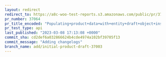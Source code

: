 ```yaml
---
layout: redirect
redirect_to: https://a8c-woo-test-reports.s3.amazonaws.com/public/pr/37064/api/index.html
pr_number: 37064
pr_title_encoded: "Populating+product+data+with+entity+draft+object+instead+of+dummy"
pr_test_type: api
last_published: "2023-03-08 17:13:08 +0000"
commit_sha: cd2def6a032866624b4cde4974a102bf39705f13
commit_message: "Adding changelogs"
branch_name: add/initial-product-draft-37003
---
```

